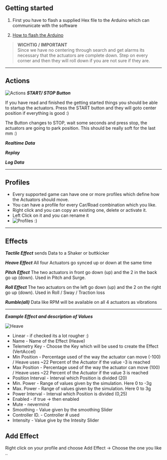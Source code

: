 ## Getting started
1. First you have to flash a supplied Hex file to the Arduino which can communicate with the software 

1. [How to flash the Arduino](https://github.com/SimFeedback/SimFeedback-AC-Servo/wiki/FAQ#flashing-the-arduino)

> **WICHTIG / IMPORTANT**  
Since we have no centering through search and get alarms its necessary that the actuators are complete down.
Step on every corner and then they will roll down if you are not sure if they are.
 
***

## Actions 
![Actions](https://github.com/SimFeedback/SimFeedback-AC-Servo/blob/master/Docs/Actions.png)
**_START/ STOP Button_**

If you have read and finished the getting started things you should be able to startup the actuators. Press the START button and they will goto center position if everything is good :) 

The Button changes to STOP, wait some seconds and press stop, the actuators are going to park position. This should be really soft for the last mm :)

**_Realtime Data_**

**_Replay_**

**_Log Data_**


***


## Profiles
* Every supported game can have one or more profiles which define how the Actuators should move. 
* You can have a profile for every Car/Road combination which you like.
* Right click and you can copy an existing one, delete or activate it.
* Left Click on it and you can rename it 
* ![Profiles :)](https://github.com/SimFeedback/SimFeedback-AC-Servo/blob/master/Docs/Profile.png)

***

## Effects
_**Tactile Effect**_ sends Data to a Shaker or buttkicker

_**Heave Effect**_ All four Actuators go synced up or down at the same time

_**Pitch Effect**_ The two actuators in front go down (up) and the 2 in the back go up (down). Used in Pitch and Surge.

_**Roll Effect**_ The two actuators on the left go down (up) and the 2 on the right go up (down). Used in Roll / Sway / Traction loss

_**Rumble(all)**_ Data like RPM will be available on all 4 actuators as vibrations 


***
_**Example Effect and description of Values**_ 

![Heave](https://github.com/SimFeedback/SimFeedback-AC-Servo/blob/master/Docs/HeaveEffect.png)

* Linear - if checked its a lot rougher :)
* Name - Name of the Effect (Heave)
* Telemetry Key - Choose the Key which will be used to create the Effect  (VertAccel)
* Min Position - Percentage used of the way the actuator can move (-100) / Heave uses ~22 Percent of the Actuator if the value -3 is reached    
* Max Position - Percentage used of the way the actuator can move (100) / Heave uses ~22 Percent of the Actuator if the value 3 is reached
* Position Interval - Interval which Position is divided (20)
* Min. Power - Range of values given by the simulation. Here 0 to -3g
* Max. Power - Range of values given by the simulation. Here 0 to 3g
* Power Interval - Interval which Position is divided (0,25)
* Enabled - if true -> then enabled 
* Mute - nevermind
* Smoothing - Value given by the smoothing Slider
* Controller ID. - Controller # used 
* Intensity - Value give by the Intesity Slider

## **Add Effect**
Right click on your profile and choose Add Effect -> Choose the one you like ..

